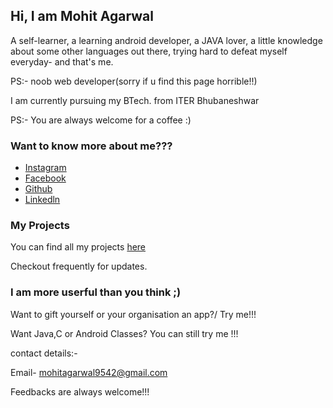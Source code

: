

## Hi, I am Mohit Agarwal 
<p>A self-learner, a learning android developer, a JAVA lover, a little knowledge about some other languages out there, trying hard to defeat myself everyday- and  that's me.</p>
<p>PS:- noob web developer(sorry if u find this page horrible!!)</p>
<p>I am currently pursuing my BTech. from ITER Bhubaneshwar</p>
<p>PS:- You are always welcome for a coffee :)</p>



### Want to know more about me???

- [Instagram](https://www.instagram.com/mojito_here/)
- [Facebook](https://www.facebook.com/mohitlalitaagarwalnovember)
- [Github](https://www.github.com/Mojito9542)
- [Linkedln](https://www.linkedin.com/in/mohit-agarwal-892058143/)

### My Projects

You can find all my projects [here](https://www.github.com/Mojito9542)

Checkout frequently for updates.

### I am more userful than you think ;)

Want to gift yourself or your organisation an app?/ Try me!!!

Want Java,C or Android Classes? You can still try me !!!

contact details:-

Email- mohitagarwal9542@gmail.com

Feedbacks are always welcome!!!

